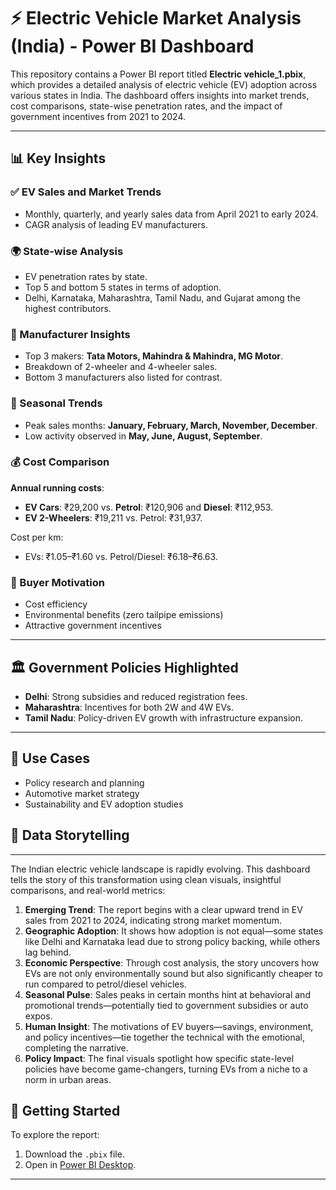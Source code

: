 # ⚡ Electric Vehicle Market Analysis (India) - Power BI Dashboard

This repository contains a Power BI report titled **Electric vehicle_1.pbix**, which provides a detailed analysis of electric vehicle (EV) adoption across various states in India. The dashboard offers insights into market trends, cost comparisons, state-wise penetration rates, and the impact of government incentives from 2021 to 2024.

---
## 📊 Key Insights

### ✅ EV Sales and Market Trends
- Monthly, quarterly, and yearly sales data from April 2021 to early 2024.
- CAGR analysis of leading EV manufacturers.

### 🌍 State-wise Analysis
- EV penetration rates by state.
- Top 5 and bottom 5 states in terms of adoption.
- Delhi, Karnataka, Maharashtra, Tamil Nadu, and Gujarat among the highest contributors.

### 🏢 Manufacturer Insights
- Top 3 makers: **Tata Motors, Mahindra & Mahindra, MG Motor**.
- Breakdown of 2-wheeler and 4-wheeler sales.
- Bottom 3 manufacturers also listed for contrast.

### 📆 Seasonal Trends
- Peak sales months: **January, February, March, November, December**.
- Low activity observed in **May, June, August, September**.

### 💰 Cost Comparison
**Annual running costs**:
- **EV Cars**: ₹29,200 vs. **Petrol**: ₹120,906 and **Diesel**: ₹112,953.
- **EV 2-Wheelers**: ₹19,211 vs. Petrol: ₹31,937.

Cost per km:
- EVs: ₹1.05–₹1.60 vs. Petrol/Diesel: ₹6.18–₹6.63.

### 🧠 Buyer Motivation
- Cost efficiency
- Environmental benefits (zero tailpipe emissions)
- Attractive government incentives

---

## 🏛️ Government Policies Highlighted
- **Delhi**: Strong subsidies and reduced registration fees.
- **Maharashtra**: Incentives for both 2W and 4W EVs.
- **Tamil Nadu**: Policy-driven EV growth with infrastructure expansion.

---

## 📌 Use Cases
- Policy research and planning
- Automotive market strategy
- Sustainability and EV adoption studies

## 📖 Data Storytelling
---
The Indian electric vehicle landscape is rapidly evolving. This dashboard tells the story of this transformation using clean visuals, insightful comparisons, and real-world metrics:

1. **Emerging Trend**: The report begins with a clear upward trend in EV sales from 2021 to 2024, indicating strong market momentum.
2. **Geographic Adoption**: It shows how adoption is not equal—some states like Delhi and Karnataka lead due to strong policy backing, while others lag behind.
3. **Economic Perspective**: Through cost analysis, the story uncovers how EVs are not only environmentally sound but also significantly cheaper to run compared to petrol/diesel vehicles.
4. **Seasonal Pulse**: Sales peaks in certain months hint at behavioral and promotional trends—potentially tied to government subsidies or auto expos.
5. **Human Insight**: The motivations of EV buyers—savings, environment, and policy incentives—tie together the technical with the emotional, completing the narrative.
6. **Policy Impact**: The final visuals spotlight how specific state-level policies have become game-changers, turning EVs from a niche to a norm in urban areas.

## 🚀 Getting Started

To explore the report:
1. Download the `.pbix` file.
2. Open in [Power BI Desktop](https://powerbi.microsoft.com/desktop/).

---
